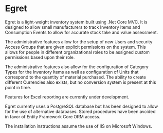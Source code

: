 # Egret

Egret is a light-weight inventory system built using .Net Core MVC. It is designed to allow small manufacturers to track Inventory Items and Consumption Events to allow for accurate stock take and value assessment.

The administrative features allow for the setup of new Users and security Access Groups that are given explicit permissions on the system. This allows for people in different organizational roles to be assigned custom permissions based upon their role.

The administrative features also allow for the configuration of Category Types for the Inventory Items as well as configuration of Units that correspond to the quantity of material purchased. The ability to create different Currencies also exists, but no conversion system is present at this point in time.

Features for Excel reporting are currently under development.

Egret currently uses a PostgreSQL database but has been designed to allow for the use of alternative databases. Stored procedures have been avoided in favor of Entity Framework Core ORM access.

The installation instructions assume the use of IIS on Microsoft Windows.